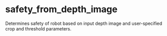 # safety_from_depth_image
Determines safety of robot based on input depth image and user-specified crop and threshold parameters.
